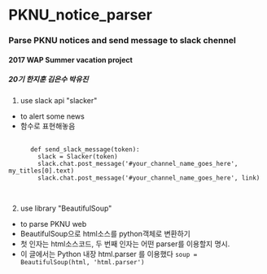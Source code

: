 # PKNU_notice_parser

### Parse PKNU notices and send message to slack chennel

#### 2017 WAP Summer vacation project
##### 20기 한지훈 김은수 박유진

1.  use slack api "slacker"

*   to alert some news
  * 함수로 표현해놓음
  <pre>
    <code>
      def send_slack_message(token):
        slack = Slacker(token)
        slack.chat.post_message('#your_channel_name_goes_here', my_titles[0].text)
        slack.chat.post_message('#your_channel_name_goes_here', link)
    </code>
  </pre>

2.  use library "BeautifulSoup"

*   to parse PKNU web
  *   BeautifulSoup으로 html소스를 python객체로 변환하기
  *   첫 인자는 html소스코드, 두 번째 인자는 어떤 parser를 이용할지 명시.
  *   이 글에서는 Python 내장 html.parser 를 이용했다
    ```soup = BeautifulSoup(html, 'html.parser')```
